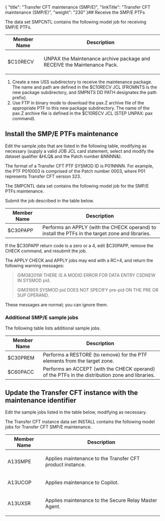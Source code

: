 {
    "title": "Transfer CFT maintenance (SMP/E)",
    "linkTitle": "Transfer CFT maintenance (SMP/E)",
    "weight": "230"
}## Receive the SMP/E PTFs

The data set SMPCNTL contains the following model job for receiving SMP/E PTFs.

<table>
   <thead>
      <tr>
<th class="TableStyle-SynchTableStyle_interop-HeadE-Column1-Header1">Member Name         </th>
<th class="TableStyle-SynchTableStyle_interop-HeadD-Column1-Header1">Description         </th>
      </tr>
   </thead>
   <tbody>
      <tr>
         <td>$C10RECV         </td>
         <td><p>UNPAX the Maintenance archive package and RECEIVE the Maintenance Pack.</p>         </td>
      </tr>
   </tbody>
</table>

1.  Create a new USS subdirectory to receive the maintenance package. The name and path are defined in the $C10RECV JCL (FROMNTS is the new package subdirectory, and SMPNTS DD PATH designates the path prefix).
2.  Use FTP in binary mode to download the pax.Z archive file of the appropriate PTF to this new package subdirectory. The name of the pax.Z archive file is defined in the $C10RECV JCL (STEP UNPAX: pax command).

## Install the SMP/E PTFs maintenance

Edit the sample jobs that are listed in the following table, modifying as necessary (supply a valid JOB JCL card statement, select and modify the dataset qualifier &HLQ& and the Patch number &NNNN&).

The format of a Transfer CFT PTF SYSMOD ID is <span class="code">P01NNNN</span>. For example, the PTF <span class="code">P010003</span> is comprised of the Patch number 0003, where P01 represents Transfer CFT version 323.

The SMPCNTL data set contains the following model job for the SMP/E PTFs maintenance.

Submit the job described in the table below.

<table>
   <thead>
      <tr>
<th class="TableStyle-SynchTableStyle_interop-HeadE-Column1-Header1">Member Name         </th>
<th class="TableStyle-SynchTableStyle_interop-HeadD-Column1-Header1">Description         </th>
      </tr>
   </thead>
   <tbody>
      <tr>
         <td>$C30PAPP         </td>
         <td>Performs an APPLY (with the CHECK operand) to install the PTFs in the target zone and libraries.         </td>
      </tr>
   </tbody>
</table>

If the $C30PAPP return code is a zero or a 4, edit $C30PAPP, remove the CHECK command, and resubmit the job.

The APPLY CHECK and APPLY jobs may end with a RC=4, and return the following warning messages:

> GIM38201W THERE IS A MODID ERROR FOR DATA ENTRY CSDNEW IN SYSMOD pid.
>
> GIM31901I SYSMOD pid DOES NOT SPECIFY pre-pid ON THE PRE OR SUP OPERAND.

These messages are normal; you can ignore them.

### Additional SMP/E sample jobs

The following table lists additional sample jobs.

<table>
   <thead>
      <tr>
<th class="TableStyle-SynchTableStyle_interop-HeadE-Column1-Header1">Member Name         </th>
<th class="TableStyle-SynchTableStyle_interop-HeadD-Column1-Header1">Description         </th>
      </tr>
   </thead>
   <tbody>
      <tr>
         <td>$C30PREM         </td>
         <td>Performs a RESTORE (to remove) for the PTF elements from the target zone.         </td>
      </tr>
      <tr>
         <td>$C60PACC         </td>
         <td>Performs an ACCEPT (with the CHECK operand) of the PTFs in the distribution zone and libraries.         </td>
      </tr>
   </tbody>
</table>

## Update the Transfer CFT instance with the maintenance identifier

Edit the sample jobs listed in the table below, modifying as necessary.

The Transfer CFT instance data set INSTALL contains the following model jobs for Transfer CFT SMP/E maintenance.  

<table>
   <thead>
      <tr>
<th class="TableStyle-SynchTableStyle_interop-HeadE-Column1-Header1">Member Name         </th>
<th class="TableStyle-SynchTableStyle_interop-HeadD-Column1-Header1">Description         </th>
      </tr>
   </thead>
   <tbody>
      <tr>
         <td><p>A13SMPE</p>         </td>
         <td><p>Applies maintenance to the Transfer CFT product instance.</p>         </td>
      </tr>
      <tr>
         <td><p>A13UCOP</p>         </td>
         <td><p>Applies maintenance to Copilot.</p>         </td>
      </tr>
      <tr>
         <td><p>A13UXSR</p>         </td>
         <td><p>Applies maintenance to the Secure Relay Master Agent.</p>         </td>
      </tr>
   </tbody>
</table>
